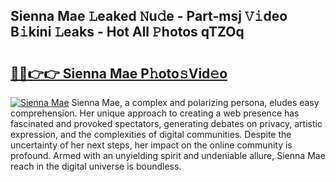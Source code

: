 ## Sienna Mae 𝙻eaked 𝙽u𝚍e - Part-msj 𝚅𝚒deo B𝚒kini 𝙻eaks - Hot All 𝙿hotos qTZOq

# <h2><a href="http://ld3gkl.urlbe.top/?page=Sienna+Mae">🔗🔗👉👉 Sienna Mae P𝚑oto𝚜Vid𝚎o</a></h2>

[![Sienna Mae](https://i.imgur.com/eBuTRDB.gif)](http://ld3gkl.urlbe.top/?page=Sienna+Mae)
Sienna Mae, a complex and polarizing persona, eludes easy comprehension. Her unique approach to creating a web presence has fascinated and provoked spectators, generating debates on privacy, artistic expression, and the complexities of digital communities. Despite the uncertainty of her next steps, her impact on the online community is profound. Armed with an unyielding spirit and undeniable allure, Sienna Mae reach in the digital universe is boundless.
